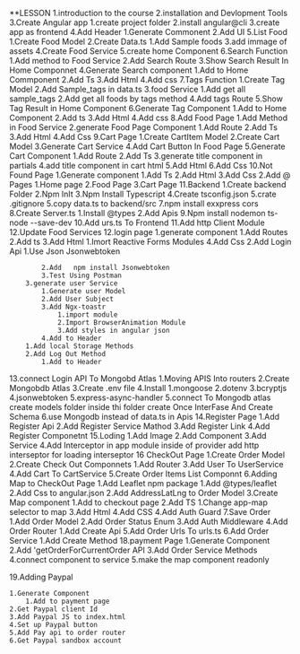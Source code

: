 **LESSON
1.introduction to the course
2.installation and Devlopment Tools
3.Create Angular app
    1.create project folder
    2.install angular@cli
    3.create app as frontend
4.Add Header
    1.Generate Commonent
    2.Add UI
5.List Food
    1.Create Food Model
    2.Create Data.ts
        1.Add Sample foods
    3.add immage of assets
    4.Create Food Service
    5.create home Component
6.Search Function
    1.Add method to Food Service
    2.Add Search Route
    3.Show Search Result In Home Componnet
    4.Generate Search component
        1.Add to Home Commponent
        2.Add Ts
        3.Add Html
        4.Add css
7.Tags Function
    1.Create Tag Model
    2.Add Sample_tags in data.ts
    3.food Service
        1.Add get all sample_tags
        2.Add get all foods by tags method
    4.Add tags Route
    5.Show Tag Result in Home Component
    6.Generate Tag Component
        1.Add to Home Component
        2.Add ts 
        3.Add Html
        4.Add css
8.Add Food Page
    1.Add Method in Food Service
    2.generate Food Page Component
        1.Add Route
        2.Add Ts
        3.Add Html
        4.Add Css
9.Cart Page
    1.Create CartItem Model
    2.Create Cart Model
    3.Generate Cart Service
    4.Add Cart Button In Food Page
    5.Generate Cart Component
        1.Add Route
        2.Add Ts
        3.generate title component in partials
        4.add title component in cart html
        5.Add Html
        6.Add Css
10.Not Found Page
    1.Generate  component
        1.Add Ts
        2.Add Html
        3.Add Css
    2.Add @ Pages
        1.Home page
        2.Food Page
        3.Cart Page
11.Backend
    1.Create backend Folder
    2.Npm InIt
    3.Npm Install Typescript
    4.Create tsconfig.json
    5.crate .gitignore
    5.copy data.ts to backend/src
    7.npm install exxpress cors
    8.Create Server.ts
        1.Install @types
        2.Add Apis
    9.Npm install nodemon ts-node --save-dev
    10.Add urs.ts To Frontend
    11.Add http Client Module
    12.Update Food Services
12.login page
        1.generate component
            1.Add Routes
            2.Add ts
            3.Add Html
                1.Imort Reactive Forms Modules
            4.Add Css
        2.Add Login Api
            1.Use Json Jsonwebtoken
             
            2.Add   npm install Jsonwebtoken
            3.Test Using Postman
        3.generate user Service
            1.Generate user Model
            2.Add User Subject
            3.Add Ngx-toastr
                1.import module
                2.Import BrowserAnimation Module
                3.Add styles in angular json
            4.Add to Header
        1.Add local Storage Methods
        2.Add Log Out Method
            1.Add to Header
13.connect Login API To Mongobd Atlas
    1.Moving APIS Into routers
    2.Create Mongobdb Atlas
    3.Create .env file
    4.Install
        1.mongoose 
        2.dotenv
        3.bcryptjs
        4.jsonwebtoken
        5.express-async-handler
    5.connect To Mongodb atlas
        create models folder inside thi folder create Once InterFase And Create Schema
    6.use Mongodb instead of data.ts in Apis
14.Register Page
    1.Add Register Api
    2.Add Register Service Mathod
    3.Add Register Link
    4.Add Register Componetnt
15.Loding
    1.Add Image
    2.Add Component
    3.Add Service
    4.Add Interceptor
        in app module inside of provider add http interseptor for loading interseptor
16 CheckOut Page
    1.Create Order Model
    2.Create Check Out Componnets
        1.Add Router
    3.Add User To UserService
    4.Add Cart To CartService
    5.Create Order Items List Componnt
    6.Adding Map to CheckOut Page
        1.Add Leaflet npm package
            1.Add @types/leaflet
            2.Add Css to angular.json
        2.Add AddressLatLng to Order Model
        3.Create Map component
            1.Add to checkout page
            2.Add TS
                1.Change app-map selector to map
            3.Add Html
            4.Add CSS
        4.Add Auth Guard
    7.Save Order
        1.Add Order Model
        2.Add Order Status Enum
        3.Add Auth Middleware
        4.Add Order Router
            1.Add Create Api
        5.Add Order Urls To urls.ts
        6.Add Order Service
            1.Add Create Method
18.payment Page
    1.Generate Component
    2.Add 'getOrderForCurrentOrder API
    3.Add Order Service Methods
    4.connect component to service
    5.make the map component readonly   

19.Adding Paypal

    1.Generate Component
        1.Add to payment page
    2.Get Paypal client Id
    3.Add Paypal JS to index.html
    4.Set up Paypal button
    5.Add Pay api to order router
    6.Get Paypal sandbox account
                           